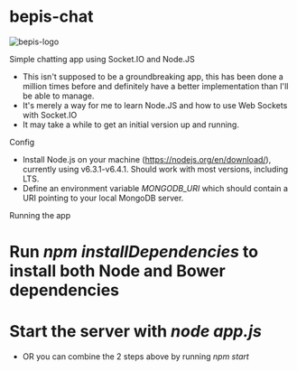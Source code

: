 # bepis-chat
![bepis-logo](http://ih0.redbubble.net/image.207066066.3353/fc,550x550,white.jpg)

Simple chatting app using Socket.IO and Node.JS

* This isn't supposed to be a groundbreaking app, this has been done a million times before and definitely have a better implementation than I'll be able to manage.
* It's merely a way for me to learn Node.JS and how to use Web Sockets with Socket.IO
* It may take a while to get an initial version up and running.

Config

* Install Node.js on your machine (https://nodejs.org/en/download/), currently using v6.3.1-v6.4.1.
  Should work with most versions, including LTS.
* Define an environment variable *MONGODB_URI* which should contain a URI pointing to your local MongoDB server.

Running the app

# Run *npm installDependencies* to install both Node and Bower dependencies
# Start the server with *node app.js*
* OR you can combine the 2 steps above by running *npm start*
